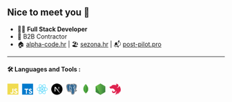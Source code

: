 <img src="https://komarev.com/ghpvc/?username=mateogalic112&style=flat-square&color=blue" alt=""/>

## Nice to meet you 👋 ##

- 🧑‍💻 **Full Stack Developer**
- 📝 B2B Contractor
- 🏠 [alpha-code.hr](https://alpha-code.hr) | 🏖️ [sezona.hr](https://sezona.hr) | 📬 [post-pilot.pro](https://post-pilot.pro)

---

#### :hammer_and_wrench: Languages and Tools :

<div>
  <img src="https://github.com/devicons/devicon/blob/master/icons/javascript/javascript-plain.svg" title="JavaScript" alt="JavaScript" width="26" height="26"/>&nbsp;
  <img src="https://github.com/devicons/devicon/blob/master/icons/typescript/typescript-plain.svg" title="TypeScript" alt="TypeScript" width="26" height="26"/>&nbsp;
  <img src="https://github.com/devicons/devicon/blob/master/icons/react/react-original.svg" title="React" alt="React" width="26" height="26"/>&nbsp;
  <img src="https://github.com/devicons/devicon/blob/master/icons/nextjs/nextjs-original.svg" title="Nextjs" alt="Nextjs" width="26" height="26"/>&nbsp;
  <img src="https://github.com/devicons/devicon/blob/master/icons/postgresql/postgresql-original.svg" title="Postgres" alt="Postgres" width="26" height="26"/>&nbsp;
  <img src="https://github.com/devicons/devicon/blob/master/icons/mongodb/mongodb-original.svg" title="Mongo" alt="Mongo" width="26" height="26"/>&nbsp;
  <img src="https://github.com/devicons/devicon/blob/master/icons/nodejs/nodejs-original.svg" title="NodeJS" alt="NodeJS" width="26" height="26"/>&nbsp;
  <img src="https://github.com/devicons/devicon/blob/master/icons/nestjs/nestjs-original.svg" title="Nestjs" alt="Nestjs" width="26" height="26"/>&nbsp;
</div>

<!--
**mateogalic112/mateogalic112** is a ✨ _special_ ✨ repository because its `README.md` (this file) appears on your GitHub profile.

Here are some ideas to get you started:

- 🔭 I’m currently working on ...
- 🌱 I’m currently learning ...
- 👯 I’m looking to collaborate on ...
- 🤔 I’m looking for help with ...
- 💬 Ask me about ...
- 📫 How to reach me: ...
- 😄 Pronouns: ...
- ⚡ Fun fact: ...
-->
